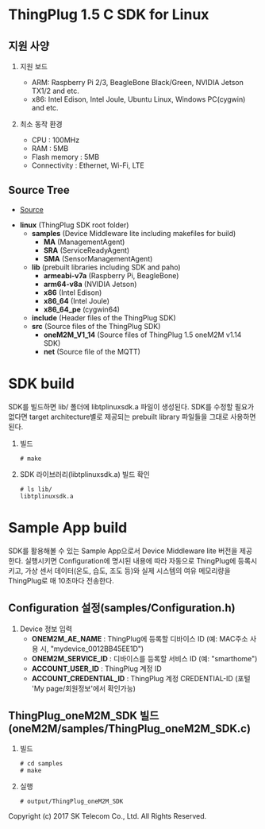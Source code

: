 ThingPlug 1.5 C SDK for Linux
===

지원 사양
---
1. 지원 보드
	+ ARM: Raspberry Pi 2/3, BeagleBone Black/Green, NVIDIA Jetson TX1/2 and etc.
	+ x86: Intel Edison, Intel Joule, Ubuntu Linux, Windows PC(cygwin) and etc.

2. 최소 동작 환경
	+ CPU : 100MHz
	+ RAM : 5MB
	+ Flash memory : 5MB
	+ Connectivity : Ethernet, Wi-Fi, LTE

Source Tree
---
* [Source](https://github.com/SKT-ThingPlug/thingplug-device-sdk-C/tree/1.5_devel/linux)
+ __linux__ (ThingPlug SDK root folder)
	+ __samples__ (Device Middleware lite including makefiles for build)
		+ __MA__ (ManagementAgent)
		+ __SRA__ (ServiceReadyAgent)
		+ __SMA__ (SensorManagementAgent)
	+ __lib__ (prebuilt libraries including SDK and paho)
		+ __armeabi-v7a__ (Raspberry Pi, BeagleBone)
		+ __arm64-v8a__ (NVIDIA Jetson)
		+ __x86__ (Intel Edison)
		+ __x86_64__ (Intel Joule)
		+ __x86_64_pe__ (cygwin64)
	+ __include__ (Header files of the ThingPlug SDK)
	+ __src__ (Source files of the ThingPlug SDK)
		+ __oneM2M_V1_14__ (Source files of ThingPlug 1.5 oneM2M v1.14 SDK)
		+ __net__ (Source file of the MQTT)

SDK build
===
SDK를 빌드하면 lib/ 폴더에 libtplinuxsdk.a 파일이 생성된다. SDK를 수정할 필요가 없다면 target architecture별로 제공되는 prebuilt library 파일들을 그대로 사용하면 된다. 

1. 빌드

	```
	# make
	```
	
2. SDK 라이브러리(libtplinuxsdk.a) 빌드 확인

	```
	# ls lib/
	libtplinuxsdk.a
	```

Sample App build
===
SDK를 활용해볼 수 있는 Sample App으로서 Device Middleware lite 버전을 제공한다.
실행시키면 Configuration에 명시된 내용에 따라 자동으로 ThingPlug에 등록시키고,
가상 센서 데이터(온도, 습도, 조도 등)와 실제 시스템의 여유 메모리량을 ThingPlug로 매 10초마다 전송한다.

Configuration 설정(samples/Configuration.h)
---
1. Device 정보 입력
	+ __ONEM2M_AE_NAME__ : ThingPlug에 등록할 디바이스 ID (예: MAC주소 사용 시, "mydevice_0012BB45EE1D")
	+ __ONEM2M_SERVICE_ID__ : 디바이스를 등록할 서비스 ID (예: "smarthome")
	+ __ACCOUNT_USER_ID__ :  ThingPlug 계정 ID
	+ __ACCOUNT_CREDENTIAL_ID__ : ThingPlug 계정 CREDENTIAL-ID (포털 'My page/회원정보'에서 확인가능)
	

ThingPlug_oneM2M_SDK 빌드(oneM2M/samples/ThingPlug_oneM2M_SDK.c)
---
1. 빌드

	```
	# cd samples
	# make
	```
	
2. 실행

	```
	# output/ThingPlug_oneM2M_SDK
	```


	
Copyright (c) 2017 SK Telecom Co., Ltd. All Rights Reserved.
